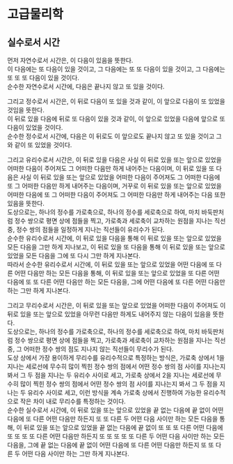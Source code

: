 # 고급물리학
## 실수로서 시간
먼저 자연수로서 시간은, 이 다음이 있음을 뜻한다.  
이 다음에는 또 다음이 있을 것이고, 
그 다음에는 또 또 다음이 있을 것이고, 
그 다음에는 또 또 또 다음이 있을 것이다.  
순수한 자연수로서 시간에, 다음은 끝나지 않고 
또 있을 것이다.

그리고 정수로서 시간은, 이 뒤로 다음이 또 있을 것과 같이,
이 앞으로 다음이 또 있었을 것임을 뜻한다.  
이 뒤로 있을 다음에 뒤로 또 다음이 있을 것과 같이,
이 앞으로 있었을 다음에 앞으로 또 다음이 있었을 것이다.   
순수한 정수로서 시간에, 다음은 이 뒤로도 이 앞으로도 
끝나지 않고 또 있을 것이고 그와 같이 또 있었을 것이다.

그리고 유리수로서 시간은, 이 뒤로 있을 다음은 사실 이 뒤로 있을 또는 앞으로 있었을 어떠한 다음이 주어져도 그 어떠한 다음만 하게 내어주는 다음이며, 이 뒤로 있을 또 다음은 사실 이 뒤로 있을 또는 앞으로 있었을 어떠한 다음이 주어져도 그 어떠한 다음에 또 그 어떠한 다음만 하게 내어주는 다음이며, 거꾸로 이 뒤로 있을 또는 앞으로 있었을 어떠한 다음에 또 그 어떠한 다음이 주어져도 그 어떠한 다음만 하게 내어주는 다음 또한 있음을 뜻한다.  
도상으로는, 하나의 정수를 가로축으로, 하나의 정수를 세로축으로 하여, 마치 바둑판처럼 정수 쌍으로 평면 상에 점들을 찍고, 가로축과 세로축이 교차하는 원점을 지나는 직선 중, 정수 쌍의 점들을 일정하게 지나는 직선들이 유리수가 된다.  
순수한 유리수로서 시간에, 이 뒤로 있을 다음을 통해 이 뒤로 있을 또는 앞으로 있었을 모든 다음을 그만 하게 지나보고, 이 뒤로 있을 또 다음을 통해 이 뒤로 있을 또는 앞으로 있었을 모든 다음을 그에 또 다시 그만 하게 지나본다.  
따라서 순수한 유리수로서 시간에, 이 뒤로 있을 또는 앞으로 있었을 어떤 다음에 또 다른 어떤 다음만 하는 모든 다음을 통해, 이 뒤로 있을 또는 앞으로 있었을 또 다른 어떤 다음에 또 또 다른 어떤 다음만 하는 모든 다음을, 그에 어떤 다음에 또 다른 어떤 다음만 하는 그만 하게 지나본다.

그리고 무리수로서 시간은, 이 뒤로 있을 또는 앞으로 있었을 어떠한 다음이 주어져도 이 뒤로 있을 또는 앞으로 있었을 아무런 다음만 하게도 내어주지 않는 다음이 있음을 뜻한다.  
도상으로는, 하나의 정수를 가로축으로, 하나의 정수를 세로축으로 하여, 마치 바둑판처럼 정수 쌍으로 평면 상에 점들을 찍고, 가로축과 세로축이 교차하는 원점을 지나는 직선 중, 그 어떠한 정수 쌍의 점도 지나지 않는 직선들이 무리수가 된다.  
도상 상에서 가장 용이하게 무리수를 유리수적으로 특정하는 방식은, 가로축 상에서 1을 지나는 세로선에 무수히 많이 찍힌 정수 쌍의 점에서 어떤 정수 쌍의 점 사이를 지나는지 봐서 그 두 점을 지나는 두 유리수 사이로 세고, 가로축 상에서 2을 지나는 세로선에 무수히 많이 찍힌 정수 쌍의 점에서 어떤 정수 쌍의 점 사이를 지나는지 봐서 그 두 점을 지나는 두 유리수 사이로 세고, 이런 방식을 계속 가로축 상에서 진행하여 가능한 유리수적으로 작은 차이 내로 무리수를 특정하는 것이다.  
순수한 실수로서 시간에, 이 뒤로 있을 또는 앞으로 있었을 끝 없는 다음에 끝 없이 어떤 다음에 또 다른 어떤 다음만 하든지 또 또 다른 두 어떤 다음 사이만 하는 모든 다음을 통해, 이 뒤로 있을 또는 앞으로 있었을 끝 없는 다음에 끝 없이 또 또 또 다른 어떤 다음에 또 또 또 또 다른 어떤 다음만 하든지 또 또 또 또 또 다른 두 어떤 다음 사이만 하는 모든 다음을, 그에 끝 없는 다음에 끝 없이 어떤 다음에 또 다른 어떤 다음만 하든지 또 또 다른 두 어떤 다음 사이만 하는 그만 하게 지나본다.
